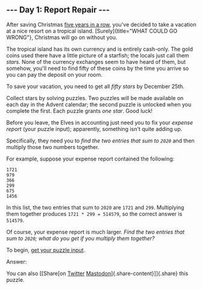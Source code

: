 --- Day 1: Report Repair ---
----------------------------

After saving Christmas [five years in a row](/events), you've decided to
take a vacation at a nice resort on a tropical island.
[Surely]{title="WHAT COULD GO WRONG"}, Christmas will go on without you.

The tropical island has its own currency and is entirely cash-only. The
gold coins used there have a little picture of a starfish; the locals
just call them *stars*. None of the currency exchanges seem to have
heard of them, but somehow, you'll need to find fifty of these coins by
the time you arrive so you can pay the deposit on your room.

To save your vacation, you need to get all *fifty stars* by December
25th.

Collect stars by solving puzzles. Two puzzles will be made available on
each day in the Advent calendar; the second puzzle is unlocked when you
complete the first. Each puzzle grants *one star*. Good luck!

Before you leave, the Elves in accounting just need you to fix your
*expense report* (your puzzle input); apparently, something isn't quite
adding up.

Specifically, they need you to *find the two entries that sum to `2020`*
and then multiply those two numbers together.

For example, suppose your expense report contained the following:

    1721
    979
    366
    299
    675
    1456

In this list, the two entries that sum to `2020` are `1721` and `299`.
Multiplying them together produces `1721 * 299 = 514579`, so the correct
answer is `514579`.

Of course, your expense report is much larger. *Find the two entries
that sum to `2020`; what do you get if you multiply them together?*

To begin, [get your puzzle input](1/input).

Answer:

You can also [\[Share[on
[Twitter](https://twitter.com/intent/tweet?text=%22Report+Repair%22+%2D+Day+1+%2D+Advent+of+Code+2020&url=https%3A%2F%2Fadventofcode%2Ecom%2F2020%2Fday%2F1&related=ericwastl&hashtags=AdventOfCode)
[Mastodon](javascript:void(0);)]{.share-content}\]]{.share} this puzzle.
